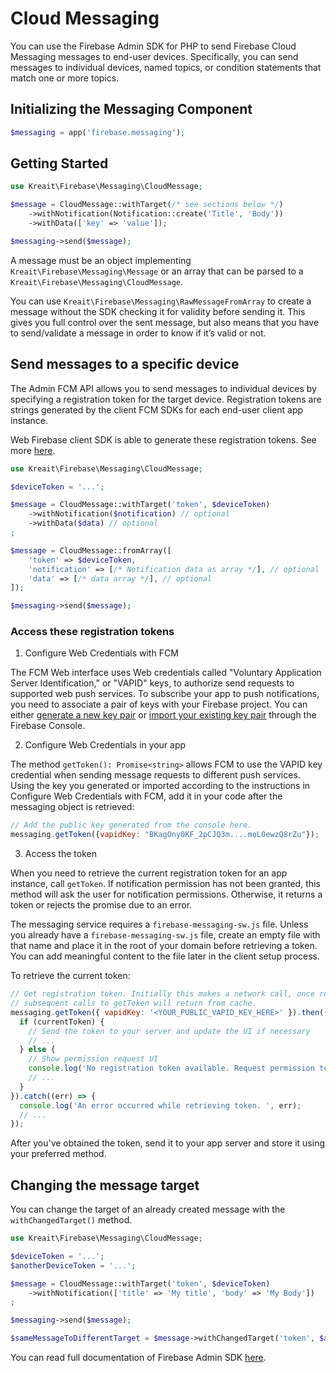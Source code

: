 # Cloud Messaging

You can use the Firebase Admin SDK for PHP to send Firebase Cloud Messaging messages to end-user devices. Specifically, you can send messages to individual devices, named topics, or condition statements that match one or more topics.

## Initializing the Messaging Component
```php
$messaging = app('firebase.messaging');
```

## Getting Started
```php
use Kreait\Firebase\Messaging\CloudMessage;

$message = CloudMessage::withTarget(/* see sections below */)
    ->withNotification(Notification::create('Title', 'Body'))
    ->withData(['key' => 'value']);

$messaging->send($message);
```

A message must be an object implementing `Kreait\Firebase\Messaging\Message` or an array that can be parsed to a `Kreait\Firebase\Messaging\CloudMessage`.

You can use `Kreait\Firebase\Messaging\RawMessageFromArray` to create a message without the SDK checking it for validity before sending it. This gives you full control over the sent message, but also means that you have to send/validate a message in order to know if it’s valid or not.

## Send messages to a specific device

The Admin FCM API allows you to send messages to individual devices by specifying a registration token for the target device. Registration tokens are strings generated by the client FCM SDKs for each end-user client app instance.

Web Firebase client SDK is able to generate these registration tokens. See more [here](https://firebase.google.com/docs/cloud-messaging/js/client#access_the_registration_token).

```php
use Kreait\Firebase\Messaging\CloudMessage;

$deviceToken = '...';

$message = CloudMessage::withTarget('token', $deviceToken)
    ->withNotification($notification) // optional
    ->withData($data) // optional
;

$message = CloudMessage::fromArray([
    'token' => $deviceToken,
    'notification' => [/* Notification data as array */], // optional
    'data' => [/* data array */], // optional
]);

$messaging->send($message);
```

### Access these registration tokens
1. Configure Web Credentials with FCM

The FCM Web interface uses Web credentials called "Voluntary Application Server Identification," or "VAPID" keys, to authorize send requests to supported web push services. To subscribe your app to push notifications, you need to associate a pair of keys with your Firebase project. You can either [generate a new key pair](https://firebase.google.com/docs/cloud-messaging/js/client#generate_a_new_key_pair) or [import your existing key pair](https://firebase.google.com/docs/cloud-messaging/js/client#import_an_existing_key_pair) through the Firebase Console.

2. Configure Web Credentials in your app

The method `getToken(): Promise<string>` allows FCM to use the VAPID key credential when sending message requests to different push services. Using the key you generated or imported according to the instructions in Configure Web Credentials with FCM, add it in your code after the messaging object is retrieved:

```js
// Add the public key generated from the console here.
messaging.getToken({vapidKey: "BKagOny0KF_2pCJQ3m....moL0ewzQ8rZu"});
```

3. Access the token

When you need to retrieve the current registration token for an app instance, call `getToken`. If notification permission has not been granted, this method will ask the user for notification permissions. Otherwise, it returns a token or rejects the promise due to an error.

The messaging service requires a `firebase-messaging-sw.js` file. Unless you already have a `firebase-messaging-sw.js` file, create an empty file with that name and place it in the root of your domain before retrieving a token. You can add meaningful content to the file later in the client setup process.

To retrieve the current token:
```js
// Get registration token. Initially this makes a network call, once retrieved
// subsequent calls to getToken will return from cache.
messaging.getToken({ vapidKey: '<YOUR_PUBLIC_VAPID_KEY_HERE>' }).then((currentToken) => {
  if (currentToken) {
    // Send the token to your server and update the UI if necessary
    // ...
  } else {
    // Show permission request UI
    console.log('No registration token available. Request permission to generate one.');
    // ...
  }
}).catch((err) => {
  console.log('An error occurred while retrieving token. ', err);
  // ...
});
```

After you've obtained the token, send it to your app server and store it using your preferred method.

## Changing the message target

You can change the target of an already created message with the `withChangedTarget()` method.
```php
use Kreait\Firebase\Messaging\CloudMessage;

$deviceToken = '...';
$anotherDeviceToken = '...';

$message = CloudMessage::withTarget('token', $deviceToken)
    ->withNotification(['title' => 'My title', 'body' => 'My Body'])
;

$messaging->send($message);

$sameMessageToDifferentTarget = $message->withChangedTarget('token', $anotherDeviceToken);
```


You can read full documentation of Firebase Admin SDK [here](https://firebase-php.readthedocs.io/en/latest/cloud-messaging.html#cloud-messaging).

